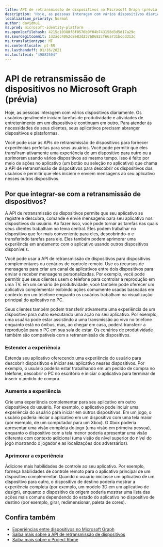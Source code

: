 ```yaml
---
title: API de retransmissão de dispositivos no Microsoft Graph (prévia)
description: 'Hoje, as pessoas interagem com vários dispositivos diariamente. Os usuários geralmente iniciam tarefas de produtividade e atividades de entretenimento em um dispositivo e continuam em outro. Para atender às necessidades de seus clientes, seus aplicativos precisam abranger dispositivos e plataformas. '
localization_priority: Normal
author: davidmu1
ms.prod: microsoft-identity-platform
ms.openlocfilehash: 4215c10380f8f0576b0f04b743158d3d5d17a29c
ms.sourcegitcommit: 1d2adc4062c8e83d23768682cf66a731bccd313c
ms.translationtype: MT
ms.contentlocale: pt-BR
ms.lasthandoff: 01/16/2021
ms.locfileid: "49882504"
---
```

# <a name="device-relay-api-in-microsoft-graph-preview"></a>API de retransmissão de dispositivos no Microsoft Graph (prévia)

Hoje, as pessoas interagem com vários dispositivos diariamente. Os usuários geralmente iniciam tarefas de produtividade e atividades de entretenimento em um dispositivo e continuam em outro. Para atender às necessidades de seus clientes, seus aplicativos precisam abranger dispositivos e plataformas. 

Você pode usar as APIs de retransmissão de dispositivos para fornecer experiências perfeitas para seus usuários. Você pode permitir que eles transfiram ativamente uma experiência de um dispositivo para outro ou a aprimorem usando vários dispositivos ao mesmo tempo. Isso é feito por meio de ações no aplicativo (um botão ou seleção no aplicativo) que chama a API de retransmissão de dispositivos para descobrir os dispositivos dos usuários e permitir que eles iniciem e enviem mensagens ao seu aplicativo nesses outros dispositivos.

## <a name="why-integrate-with-device-relay"></a>Por que integrar-se com a retransmissão de dispositivos?

A API de retransmissão de dispositivos permite que seu aplicativo se registre e descubra, comande e envie mensagens para seu aplicativo nos dispositivos do usuário. Ao fazer isso, você pode tornar as tarefas nas quais seus clientes trabalham no tema central. Eles podem trabalhar no dispositivo que for mais conveniente para eles, descobrindo-o e transferindo tarefas para ele. Eles também podem aprimorar uma experiência em andamento com o aplicativo usando outros dispositivos disponíveis.

Você pode usar a API de retransmissão de dispositivos para dispositivos complementares ou cenários de controle remoto. Use os recursos de mensagens para criar um canal de aplicativos entre dois dispositivos para enviar e receber mensagens personalizadas. Por exemplo, você pode permitir que seus clientes usem o telefone para controlar a reprodução em uma TV. Em um cenário de produtividade, você também pode oferecer um aplicativo complementar exibindo ações comumente usadas baseadas em contexto em um telefone enquanto os usuários trabalham na visualização principal do aplicativo no PC.

Seus clientes também podem transferir ativamente uma experiência de um dispositivo para outro executando uma ação no seu aplicativo. Por exemplo, uma usuária pode estar assistindo a uma transmissão ao vivo no telefone enquanto está no ônibus, mas, ao chegar em casa, poderá transferir a reprodução para o PC em sua sala de estar. Os cenários de produtividade também são compatíveis com a retransmissão de dispositivos. 

### <a name="extend-the-experience"></a>Estender a experiência

Estenda seu aplicativo oferecendo uma experiência do usuário para descobrir dispositivos e iniciar seu aplicativo nesses dispositivos. Por exemplo, o usuário poderia estar trabalhando em um pedido de compra no telefone, descobrir o PC no escritório e iniciar o aplicativo para terminar de inserir o pedido de compra.  

### <a name="augment-the-experience"></a>Aumente a experiência

Crie uma experiência complementar para seu aplicativo em outro dispositivos do usuário. Por exemplo, o aplicativo pode incluir uma experiência do usuário para iniciar em outros dispositivos. Em um jogo, o usuário poderia iniciar o aplicativo em um dispositivo com uma tela maior (por exemplo, de um computador para um Xbox). O Xbox poderia apresentar uma visão completa do jogo (uma visão em primeira pessoa), enquanto o dispositivo com a tela menor poderia apresentar uma visão diferente com contexto adicional (uma visão de nível superior do nível do jogo mostrando o jogador e as localizações dos adversários).  

### <a name="enrich-the-experience"></a>Aprimorar a experiência

Adicione mais habilidades de controle ao seu aplicativo. Por exemplo, forneça habilidades de controle remoto para o aplicativo principal de um dispositivo complementar. Quando o usuário iniciasse um aplicativo de um dispositivo para outro, o dispositivo de destino poderia mostrar a experiência completa (por exemplo, um modelo 3D em um aplicativo de design), enquanto o dispositivo de origem poderia mostrar uma lista das ações mais comuns dependendo do estado do aplicativo no dispositivo de destino (por exemplo, girar, redimensionar, paleta de cores).

## <a name="see-also"></a>Confira também

- [Experiências entre dispositivos no Microsoft Graph](cross-device-concept-overview.md)
- [Saiba mais sobre a API de retransmissão de dispositivos](/graph/api/resources/project-rome-overview?view=graph-rest-beta)
- [Saiba mais sobre o Project Rome](/windows/project-rome/)